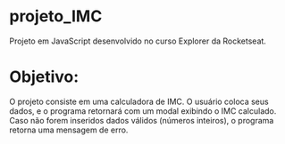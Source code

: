 # projeto_IMC
Projeto em JavaScript desenvolvido no curso Explorer da Rocketseat. 

# Objetivo:
O projeto consiste em uma calculadora de IMC. O usuário coloca seus dados, 
e o programa retornará com um modal exibindo o IMC calculado. 
Caso não forem inseridos dados válidos (números inteiros), o programa retorna uma mensagem de erro.
